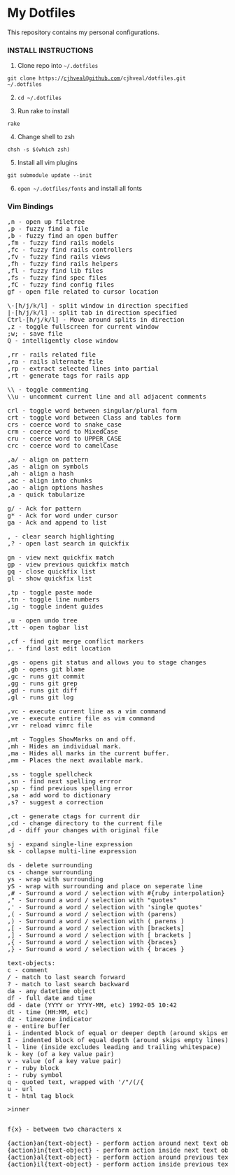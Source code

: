 # My Dotfiles
This repository contains my personal configurations.

### INSTALL INSTRUCTIONS
1. Clone repo into <code>~/.dotfiles</code>

  <code>git clone https://cjhveal@github.com/cjhveal/dotfiles.git ~/.dotfiles</code>

2. <code>cd ~/.dotfiles</code>

3. Run rake to install

  <code>rake</code>

4. Change shell to zsh

  <code>chsh -s $(which zsh)</code>

5. Install all vim plugins

  <code>git submodule update --init</code>

6. <code>open ~/.dotfiles/fonts</code> and install all fonts

### Vim Bindings
<pre>
,n - open up filetree
,p - fuzzy find a file
,b - fuzzy find an open buffer
,fm - fuzzy find rails models
,fc - fuzzy find rails controllers
,fv - fuzzy find rails views
,fh - fuzzy find rails helpers
,fl - fuzzy find lib files
,fs - fuzzy find spec files
,fC - fuzzy find config files
gf - open file related to cursor location

\-[h/j/k/l] - split window in direction specified
|-[h/j/k/l] - split tab in direction specified
Ctrl-[h/j/k/l] - Move around splits in direction
,z - toggle fullscreen for current window
;w; - save file
Q - intelligently close window

,rr - rails related file
,ra - rails alternate file
,rp - extract selected lines into partial
,rt - generate tags for rails app

\\ - toggle commenting
\\u - uncomment current line and all adjacent comments

crl - toggle word between singular/plural form
crt - toggle word between Class and tables form
crs - coerce word to snake_case
crm - coerce word to MixedCase
cru - coerce word to UPPER_CASE
crc - coerce word to camelCase

,a/ - align on pattern
,as - align on symbols
,ah - align a hash
,ac - align into chunks
,ao - align options hashes
,a<space> - quick tabularize

g/ - Ack for pattern
g* - Ack for word under cursor
ga - Ack and append to list

,<space> - clear search highlighting
,? - open last search in quickfix

gn - view next quickfix match
gp - view previous quickfix match
gq - close quickfix list
gl - show quickfix list

,tp - toggle paste mode
,tn - toggle line numbers
,ig - toggle indent guides

,u - open undo tree
,tt - open tagbar list

,cf - find git merge conflict markers
,. - find last edit location

,gs - opens git status and allows you to stage changes
,gb - opens git blame
,gc - runs git commit
,gg - runs git grep
,gd - runs git diff
,gl - runs git log

,vc - execute current line as a vim command
,ve - execute entire file as vim command
,vr - reload vimrc file

,mt - Toggles ShowMarks on and off.
,mh - Hides an individual mark.
,ma - Hides all marks in the current buffer.
,mm - Places the next available mark.

,ss - toggle spellcheck
,sn - find next spelling errror
,sp - find previous spelling error
,sa - add word to dictionary
,s? - suggest a correction

,ct - generate ctags for current dir
,cd - change directory to the current file
,d - diff your changes with original file

sj - expand single-line expression
sk - collapse multi-line expression

ds - delete surrounding
cs - change surrounding
ys - wrap with surrounding
yS - wrap with surrounding and place on seperate line
,# - Surround a word / selection with #{ruby interpolation}
," - Surround a word / selection with "quotes"
,' - Surround a word / selection with 'single quotes'
,( - Surround a word / selection with (parens)
,) - Surround a word / selection with ( parens )
,[ - Surround a word / selection with [brackets]
,] - Surround a word / selection with [ brackets ]
,{ - Surround a word / selection with {braces}
,} - Surround a word / selection with { braces }

text-objects:
c - comment
/ - match to last search forward
? - match to last search backward
da - any datetime object
df - full date and time
dd - date (YYYY or YYYY-MM, etc) 1992-05 10:42
dt - time (HH:MM, etc)
dz - timezone indicator
e - entire buffer
i - indented block of equal or deeper depth (around skips empty lines)
I - indented block of equal depth (around skips empty lines)
l - line (inside excludes leading and trailing whitespace)
k - key (of a key value pair)
v - value (of a key value pair)
r - ruby block
: - ruby symbol
q - quoted text, wrapped with '/"/(/{
u - url
t - html tag block <p>>inner</p>
f{x} - between two characters x

{action}an{text-object} - perform action around next text object
{action}in{text-object} - perform action inside next text object
{action}al{text-object} - perform action around previous text object
{action}il{text-object} - perform action inside previous text object
</pre>
